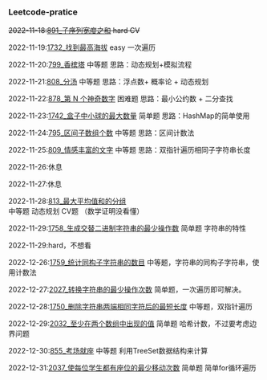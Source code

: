 ### Leetcode-pratice
~~2022-11-18:[891_子序列宽度之和](Temp/leetcode/editor/cn/P891_SumOfSubsequenceWidths.java)  hard CV~~

2022-11-19:[1732_找到最高海拔](Temp/leetcode/editor/cn/P1732_FindTheHighestAltitude.java) easy 一次遍历

2022-11-20:[799_香槟塔](Temp/leetcode/editor/cn/P799_ChampagneTower.java)  中等题 思路：动态规划+模拟流程

2022-11-21:[808_分汤](Temp/leetcode/editor/cn/P808_SoupServings.java) 中等题 思路：浮点数+ 概率论 + 动态规划

2022-11-22:[878_第 N 个神奇数字](Temp/leetcode/editor/cn/P878_NthMagicalNumber.java) 困难题 思路：最小公约数 + 二分查找

2022-11-23:[1742_盒子中小球的最大数量](Temp/leetcode/editor/cn/P1742_MaximumNumberOfBallsInABox.java) 简单题 思路：HashMap的简单使用

2022-11-24:[795_区间子数组个数](Temp/leetcode/editor/cn/P795_NumberOfSubarraysWithBoundedMaximum.java) 中等题 思路：区间计数法

2022-11-25:[809_情感丰富的文字](Temp/leetcode/editor/cn/P809_ExpressiveWords.java) 中等题 思路：双指针遍历相同子字符串长度

2022-11-26:休息

2022-11-27:休息

2022-11-28:[813_最大平均值和的分组](Temp/leetcode/editor/cn/P813_LargestSumOfAverages.java) 中等题 动态规划 CV题 （数学证明没看懂）

2022-11-29:[1758_生成交替二进制字符串的最少操作数](Temp/leetcode/editor/cn/P1758_MinimumChangesToMakeAlternatingBinaryString.java) 简单题 字符串的特性

2022-11-29:hard，不想看

2022-12-26:[1759_统计同构子字符串的数目](Temp/leetcode/editor/cn/P1759_CountNumberOfHomogenousSubstrings.java) 中等题，字符串的同构子字符串，使用计数法

2022-12-27:[2027_转换字符串的最少操作次数](Temp/leetcode/editor/cn/P2027_MinimumMovesToConvertString.java) 简单题，一次遍历即可解决。

2022-12-28:[1750_删除字符串两端相同字符后的最短长度](Temp/leetcode/editor/cn/P1750_MinimumLengthOfStringAfterDeletingSimilarEnds.java) 中等题，双指针遍历

2022-12-29:[2032_至少在两个数组中出现的值](Temp/leetcode/editor/cn/P2032_TwoOutOfThree.java) 简单题 哈希计数，不过要考虑边界问题

2022-12-30:[855_考场就座](Temp/leetcode/editor/cn/P855_ExamRoom.java) 中等题 利用TreeSet数据结构来计算

2022-12-31:[2037_使每位学生都有座位的最少移动次数](Temp/leetcode/editor/cn/P2037_MinimumNumberOfMovesToSeatEveryone.java) 简单题 简单for循环遍历
